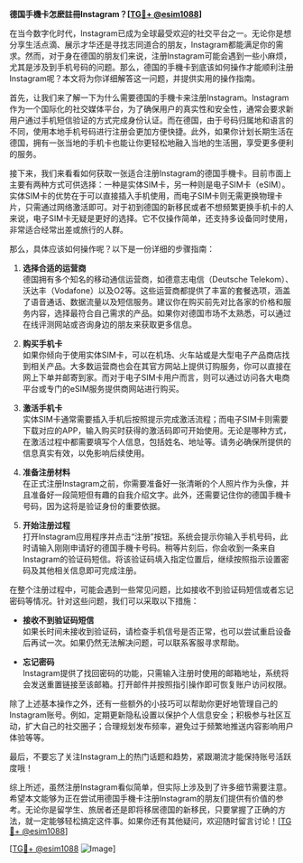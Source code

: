 **德国手機卡怎麽註冊Instagram？[[TG💪+ @esim1088](https://t.me/s/esim1088)]**

在当今数字化时代，Instagram已成为全球最受欢迎的社交平台之一。无论你是想分享生活点滴、展示才华还是寻找志同道合的朋友，Instagram都能满足你的需求。然而，对于身在德国的朋友们来说，注册Instagram可能会遇到一些小麻烦，尤其是涉及到手机号码的问题。那么，德国的手機卡到底该如何操作才能顺利注册Instagram呢？本文将为你详细解答这一问题，并提供实用的操作指南。

首先，让我们来了解一下为什么需要德国的手機卡来注册Instagram。Instagram作为一个国际化的社交媒体平台，为了确保用户的真实性和安全性，通常会要求新用户通过手机短信验证的方式完成身份认证。而在德国，由于号码归属地和语言的不同，使用本地手机号码进行注册会更加方便快捷。此外，如果你计划长期生活在德国，拥有一张当地的手机卡也能让你更轻松地融入当地的生活圈，享受更多便利的服务。

接下来，我们来看看如何获取一张适合注册Instagram的德国手機卡。目前市面上主要有两种方式可供选择：一种是实体SIM卡，另一种则是电子SIM卡（eSIM）。实体SIM卡的优势在于可以直接插入手机使用，而电子SIM卡则无需更换物理卡片，只需通过网络激活即可。对于初到德国的新移民或者不想频繁更换手机卡的人来说，电子SIM卡无疑是更好的选择。它不仅操作简单，还支持多设备同时使用，非常适合经常出差或旅行的人群。

那么，具体应该如何操作呢？以下是一份详细的步骤指南：

1. **选择合适的运营商**  
   德国拥有多个知名的移动通信运营商，如德意志电信（Deutsche Telekom）、沃达丰（Vodafone）以及O2等。这些运营商都提供了丰富的套餐选项，涵盖了语音通话、数据流量以及短信服务。建议你在购买前先对比各家的价格和服务内容，选择最符合自己需求的产品。如果你对德国市场不太熟悉，可以通过在线评测网站或咨询身边的朋友来获取更多信息。

2. **购买手机卡**  
   如果你倾向于使用实体SIM卡，可以在机场、火车站或是大型电子产品商店找到相关产品。大多数运营商也会在其官方网站上提供订购服务，你可以直接在网上下单并邮寄到家。而对于电子SIM卡用户而言，则可以通过访问各大电商平台或专门的eSIM服务提供商网站进行购买。

3. **激活手机卡**  
   实体SIM卡通常需要插入手机后按照提示完成激活流程；而电子SIM卡则需要下载对应的APP，输入购买时获得的激活码即可开始使用。无论是哪种方式，在激活过程中都需要填写个人信息，包括姓名、地址等。请务必确保所提供的信息真实有效，以免影响后续使用。

4. **准备注册材料**  
   在正式注册Instagram之前，你需要准备好一张清晰的个人照片作为头像，并且准备好一段简短但有趣的自我介绍文字。此外，还需要记住你的德国手機卡号码，因为这将是验证身份的重要依据。

5. **开始注册过程**  
   打开Instagram应用程序并点击“注册”按钮。系统会提示你输入手机号码，此时请输入刚刚申请好的德国手機卡号码。稍等片刻后，你会收到一条来自Instagram的验证码短信。将该验证码填入指定位置后，继续按照指示设置密码及其他相关信息即可完成注册。

在整个注册过程中，可能会遇到一些常见问题，比如接收不到验证码短信或者忘记密码等情况。针对这些问题，我们可以采取以下措施：

- **接收不到验证码短信**  
   如果长时间未接收到验证码，请检查手机信号是否正常，也可以尝试重启设备后再试一次。如果仍然无法解决问题，可以联系客服寻求帮助。

- **忘记密码**  
   Instagram提供了找回密码的功能，只需输入注册时使用的邮箱地址，系统将会发送重置链接至该邮箱。打开邮件并按照指引操作即可恢复账户访问权限。

除了上述基本操作之外，还有一些额外的小技巧可以帮助你更好地管理自己的Instagram账号。例如，定期更新隐私设置以保护个人信息安全；积极参与社区互动，扩大自己的社交圈子；合理规划发布频率，避免过于频繁地推送内容影响用户体验等等。

最后，不要忘了关注Instagram上的热门话题和趋势，紧跟潮流才能保持账号活跃度哦！

综上所述，虽然注册Instagram看似简单，但实际上涉及到了许多细节需要注意。希望本文能够为正在尝试用德国手機卡注册Instagram的朋友们提供有价值的参考。无论你是留学生、旅居者还是即将移居德国的新移民，只要掌握了正确的方法，就一定能够轻松搞定这件事。如果你还有其他疑问，欢迎随时留言讨论！[[TG💪+ @esim1088](https://t.me/s/esim1088)]

[[TG💪+ @esim1088](https://t.me/s/esim1088) ![Image](https://i.postimg.cc/4NQfJmqS/Snipaste-2025-05-13-00-14-12.png)]